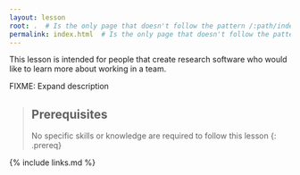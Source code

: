 ```yaml
---
layout: lesson
root: .  # Is the only page that doesn't follow the pattern /:path/index.html
permalink: index.html  # Is the only page that doesn't follow the pattern /:path/index.html
---
```


This lesson is intended for people that create research software
who would like to learn more about working in a team.

FIXME: Expand description

> ## Prerequisites
>
> No specific skills or knowledge are required to follow this lesson
{: .prereq}

{% include links.md %}
